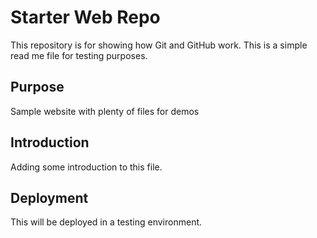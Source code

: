 # Starter Web Repo

This repository is for showing how Git and GitHub work.
This is a simple read me file for testing purposes.

## Purpose

Sample website with plenty of files for demos

## Introduction

Adding some introduction to this file.

## Deployment

This will be deployed in a testing environment.